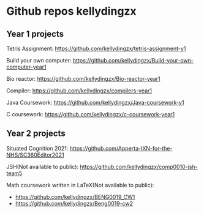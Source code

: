 Github repos kellydingzx
========================


Year 1 projects 
---------------
Tetris Assignment: https://github.com/kellydingzx/tetris-assignment-y1

Build your own computer: https://github.com/kellydingzx/Build-your-own-computer-year1 

Bio reactor: https://github.com/kellydingzx/Bio-reactor-year1 

Compiler: https://github.com/kellydingzx/compilers-year1

Java Coursework: https://github.com/kellydingzx/Java-coursework-y1 

C coursework: https://github.com/kellydingzx/c-coursework-year1


Year 2 projects
---------------
Situated Cognition 2021: https://github.com/Apperta-IXN-for-the-NHS/SC360Editor2021 

JSH(Not available to public): https://github.com/kellydingzx/comp0010-jsh-team5

Math coursework written in LaTeX(Not available to public): 
- https://github.com/kellydingzx/BENG0019_CW1 
- https://github.com/kellydingzx/Beng0019-cw2
